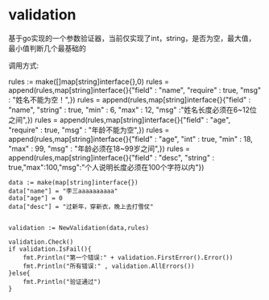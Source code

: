 # validation


基于go实现的一个参数验证器，当前仅实现了int，string，是否为空，最大值，最小值判断几个最基础的

调用方式:

rules := make([]map[string]interface{},0)
	rules = append(rules,map[string]interface{}{"field" : "name", "require" : true, "msg" : "姓名不能为空！",})
	rules = append(rules,map[string]interface{}{"field" : "name", "string" : true, "min" : 6, "max" : 12, "msg" :"姓名长度必须在6~12位之间",})
	rules = append(rules,map[string]interface{}{"field" : "age", "require" : true, "msg" : "年龄不能为空",})
	rules = append(rules,map[string]interface{}{"field" : "age", "int" : true, "min" : 18, "max" : 99, "msg" : "年龄必须在18~99岁之间",})
	rules = append(rules,map[string]interface{}{"field" : "desc", "string" : true,"max":100,"msg":"个人说明长度必须在100个字符以内"})

	data := make(map[string]interface{})
	data["name"] = "李三aaaaaaaaaa"
	data["age"] = 0
	data["desc"] = "过新年，穿新衣，晚上去打雪仗"


	validation := NewValidation(data,rules)

	validation.Check()
	if validation.IsFail(){
		fmt.Println("第一个错误:" + validation.FirstError().Error())
		fmt.Println("所有错误:" , validation.AllErrors())
	}else{
		fmt.Println("验证通过")
	}
